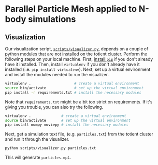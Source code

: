 # Parallel Particle Mesh applied to N-body simulations

## Visualization ##
Our visualization script, [`scripts/visualizer.py`](scripts/visualizer.py),
depends on a couple of python modules that are not installed on the totient
cluster. Perform the following steps on your local machine. First, [install
`pip`](https://pip.pypa.io/en/stable/) if you don't already have it installed.
Then, install `virtualenv` if you don't already have it installed (i.e. `pip
install virtualenv`). Next, set up a virtual environment and install the
modules needed to run the visualizer.

```bash
virtualenv .                    # create a virtual environment
source bin/activate             # set up the virtual environment
pip install -r requirements.txt # install the necessary modules
```

Note that `requirements.txt` might be a bit too strict on requirements. If it's
giving you trouble, you can also try the following.

```bash
virtualenv .              # create a virtual environment
source bin/activate       # set up the virtual environment
pip install numpy moviepy # install the necessary modules
```

Next, get a simulation text file, (e.g. `particles.txt`) from the totient
cluster and run it through the visualizer.

```bash
python scripts/visualizer.py particles.txt
```

This will generate `particles.mp4`.
